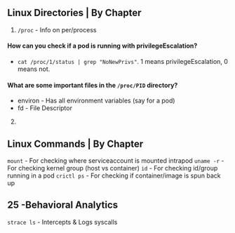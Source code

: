 ## Linux Directories | By Chapter

1) `/proc` - Info on per/process
#### How can you check if a pod is running with privilegeEscalation?
- `cat /proc/1/status | grep "NoNewPrivs"`. 1 means privilegeEscalation, 0 means not. 

#### What are some important files in the `/proc/PID` directory?
- environ - Has all environment variables (say for a pod)
- fd - File Descriptor

2)

## Linux Commands | By Chapter


`mount` - For checking where serviceaccount is mounted intrapod
`uname -r` - For checking kernel group (host vs container)
`id` - For checking id/group running in a pod
`crictl ps` - For checking if container/image is spun back up

## 25 -Behavioral Analytics
`strace ls` - Intercepts & Logs syscalls
